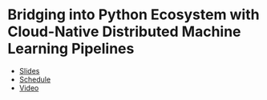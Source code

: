 # Bridging into Python Ecosystem with Cloud-Native Distributed Machine Learning Pipelines

* [Slides](presentation.pdf)
* [Schedule](https://argoproj.github.io/argocon21/)
* [Video](TBA)
